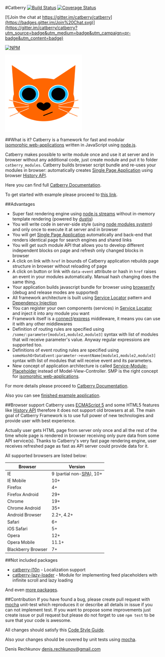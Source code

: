 #Catberry [![Build Status](https://travis-ci.org/catberry/catberry.png?branch=master)](https://travis-ci.org/catberry/catberry) [![Coverage Status](https://coveralls.io/repos/catberry/catberry/badge.png?branch=develop)](https://coveralls.io/r/catberry/catberry?branch=develop)

[![Join the chat at https://gitter.im/catberry/catberry](https://badges.gitter.im/Join%20Chat.svg)](https://gitter.im/catberry/catberry?utm_source=badge&utm_medium=badge&utm_campaign=pr-badge&utm_content=badge)

[![NPM](https://nodei.co/npm/catberry.png)](https://nodei.co/npm/catberry/)

![Catberry](https://raw.githubusercontent.com/catberry/catberry/master/docs/images/logo.png)

##What is it?
Catberry is a framework for fast and modular  
[isomorphic web-applications](https://github.com/catberry/catberry/blob/3.2.1/docs/index.md#isomorphic-applications) written in 
JavaScript using [node.js](http://nodejs.org). 

Catberry makes possible to write module once and use it at server and in browser
without any additional code, just create module and put it to folder 
`catberry_modules`. Catberry builds browser script bundle and re-uses your 
modules in browser: automatically creates 
[Single Page Application](http://en.wikipedia.org/wiki/Single-page_application) 
using browser 
[History API](https://developer.mozilla.org/en-US/docs/Web/Guide/API/DOM/Manipulating_the_browser_history).

Here you can find full 
[Catberry Documentation](https://github.com/catberry/catberry/blob/3.2.1/docs/index.md).

To get started with example please proceed to 
[this link](https://github.com/catberry/catberry-cli).

##Advantages
* Super fast rendering engine using 
[node.js streams](http://nodejs.org/api/stream.html#stream_api_for_stream_implementors) 
without in-memory template rendering (powered by [dustjs](https://github.com/catberry/catberry-dust))
* You will write code in server-side style 
(using [node modules system](http://nodejs.org/api/modules.html#modules_modules)) 
and only once to execute it at server and in browser
* You will get [Single Page Application](http://en.wikipedia.org/wiki/Single_Page_Application) 
automatically and back-end that renders identical page for search engines 
and shared links
* You will get such module API that allows you to develop different independent 
blocks on page and refresh only changed blocks in browser
* A click on link with `href` in bounds of Catberry application rebuilds page
structure in browser without reloading of page
* A click on button or link with `data-event` attribute or hash in `href` 
raises an event in your modules automatically. Manual hash changing does the same thing.
* Your application builds javascript bundle for browser using 
[browserify](http://browserify.org) (debug and release modes are supported)
* All framework architecture is built using 
[Service Locator](http://en.wikipedia.org/wiki/Service_locator_pattern) 
pattern and 
[Dependency Injection](http://en.wikipedia.org/wiki/Dependency_injection)
* You can register your own components (services) in 
[Service Locator](http://en.wikipedia.org/wiki/Service_locator_pattern) and 
inject it into any module you want
* Framework itself is a 
[connect](https://github.com/senchalabs/connect)/[express](https://github.com/visionmedia/express) 
middleware, it means you can use it with any other middlewares
* Definition of routing rules are specified using 
`/some/:parameter[module1,module2,module3]` syntax with list of modules that 
will receive parameter's value. Anyway regular expressions are supported too.
* Definitions of event routing rules are specified using 
`someHashOrDataEvent:parameter->eventName[module1,module2,module3]` 
syntax with list of modules that will receive event and its parameters.
* New concept of application architecture is called 
[Service-Module-Placeholder](https://github.com/catberry/catberry/blob/3.2.1/docs/index.md#service-module-placeholder) 
instead of Model-View-Controller. 
SMP is the right concept for [isomorphic web-applications](https://github.com/catberry/catberry/blob/3.2.1/docs/index.md#isomorphic-applications).

For more details please proceed to [Catberry Documentation](https://github.com/catberry/catberry/blob/3.2.1/docs/index.md).

Also you can see [finished example application](https://github.com/catberry/catberry-cli/tree/master/templates/example).

##Browser support
Catberry uses [ECMAScript 5](http://www.ecma-international.org/ecma-262/5.1/) 
and some HTML5 features like [History API](https://developer.mozilla.org/en-US/docs/Web/Guide/API/DOM/Manipulating_the_browser_history)
therefore it does not support old browsers at all.
The main goal of Catberry Framework is to use full power of new technologies 
and provide user with best experience.

Actually user gets HTML page from server only once and all the rest of the time 
whole page is rendered in browser receiving only pure data from some 
API service(s). Thanks to Catberry's very fast page rendering engine, 
user receives refreshed page as fast as API server could provide data for it.

All supported browsers are listed below:

| Browser			| Version		|
|-------------------|---------------|
| IE				| 9 (partial non-[SPA](http://en.wikipedia.org/wiki/Single-page_application)), 10+	|
| IE Mobile			| 10+			|
| Firefox 			| 4+			|
| Firefox Android	| 29+			|
| Chrome			| 19+			|
| Chrome Android	| 35+			|
| Android Browser	| 2.2+, 4.2+	|
| Safari			| 6+			|
| iOS Safari		| 5+			|
| Opera				| 12+			|
| Opera Mobile		| 11.1+			|
| Blackberry Browser| 7+			|

##Not included packages
* [catberry-l10n](https://www.npmjs.org/package/catberry-l10n) - 
Localization support
* [catberry-lazy-loader](https://www.npmjs.org/package/catberry-lazy-loader) - 
Module for implementing feed placeholders with infinite scroll and lazy loading

And even [more packages](https://www.npmjs.org/search?q=catberry).

##Contribution
If you have found a bug, please create pull request with [mocha](https://www.npmjs.org/package/mocha) 
unit-test which reproduces it or describe all details in issue if you can not 
implement test. If you want to propose some improvements just create issue or 
pull request but please do not forget to use `npm test` to be sure that your 
code is awesome.

All changes should satisfy this [Code Style Guide](https://github.com/catberry/catberry/blob/3.2.1/docs/code-style-guide.md).

Also your changes should be covered by unit tests using [mocha](https://www.npmjs.org/package/mocha).

Denis Rechkunov <denis.rechkunov@gmail.com>